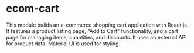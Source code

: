 # ecom-cart
This module builds an e-commerce shopping cart application with React.js. It features a product listing page, "Add to Cart" functionality, and a cart page for managing items, quantities, and discounts. It uses an external API for product data. Material UI is used for styling.
